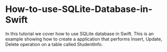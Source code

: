 How-to-use-SQLite-Database-in-Swift
===================================

In this tutorial we cover how to use SQLite database in Swift. This is an example showing how to create a application that performs Insert, Update, Delete operation on a table called StudentInfo.
